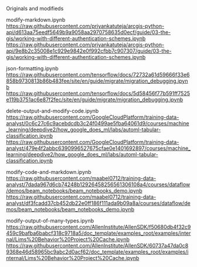 
Originals and modifieds

modify-markdown.ipynb
https://raw.githubusercontent.com/priyankatuteja/arcgis-python-api/d613aa75eedf5649b9a9058aa2970758635d0ecf/guide/03-the-gis/working-with-different-authentication-schemes.ipynb
https://raw.githubusercontent.com/priyankatuteja/arcgis-python-api/9e8b2c35008e1c929e9842e0f992cfbb7c907307/guide/03-the-gis/working-with-different-authentication-schemes.ipynb

json-formatting.ipynb
https://raw.githubusercontent.com/tensorflow/docs/72732a61d59666f33e6858b9730813b86b483fee/site/en/guide/migrate/migration_debugging.ipynb
https://raw.githubusercontent.com/tensorflow/docs/5d58456f77b591ff7525e119b3751ac6e87f2fec/site/en/guide/migrate/migration_debugging.ipynb


delete-output-and-modify-code.ipynb
https://raw.githubusercontent.com/GoogleCloudPlatform/training-data-analyst/0c6c27c6c9acebdcdb3c24f0499ae5fba64061d9/courses/machine_learning/deepdive2/how_google_does_ml/labs/automl-tabular-classification.ipynb
https://raw.githubusercontent.com/GoogleCloudPlatform/training-data-analyst/479e4f2abbc6390996527675cfae0e1401692897/courses/machine_learning/deepdive2/how_google_does_ml/labs/automl-tabular-classification.ipynb

modify-code-and-markdown.ipynb
https://raw.githubusercontent.com/maabel0712/training-data-analyst/7dada967d6cb74248b12926458256561306108a4/courses/dataflow/demos/beam_notebooks/beam_notebooks_demo.ipynb
https://raw.githubusercontent.com/maabel0712/training-data-analyst/df3fcadd37cb452db22e0ff186f111ada9b09a8a/courses/dataflow/demos/beam_notebooks/beam_notebooks_demo.ipynb

modify-output-of-many-types.ipynb
https://raw.githubusercontent.com/AllenInstitute/AllenSDK/f50680db4f32c9459c9bafba6babcf318c9718a5/doc_template/examples_root/examples/internal/Lims%20Behavior%20Project%20Cache.ipynb
https://raw.githubusercontent.com/AllenInstitute/AllenSDK/60737a47da0c89368e46d58965bc9abc2d0acf62/doc_template/examples_root/examples/internal/Lims%20Behavior%20Project%20Cache.ipynb